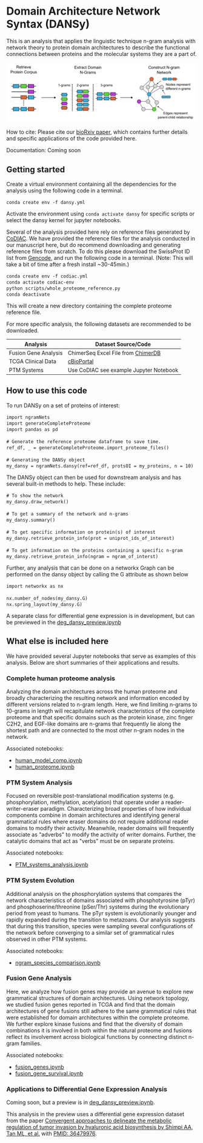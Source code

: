 # Domain Architecture Network Syntax (DANSy)

This is an analysis that applies the linguistic technique n-gram analysis with network theory to protein domain architectures to describe the functional connections between proteins and the molecular systems they are a part of. 

![Overview of the general workflow](Figures/N%20gram%20network%20workflow.png)

How to cite: Please cite our [bioRxiv paper](https://doi.org/10.1101/2024.12.04.626803), which contains further details and specific applications of the code provided here.

Documentation: Coming soon

## Getting started

Create a virtual environment containing all the dependencies for the analysis using the following code in a terminal.

    conda create env -f dansy.yml

Activate the environment using `conda activate dansy` for specific scripts or select the dansy kernel for jupyter notebooks.

Several of the analysis provided here rely on reference files generated by [CoDIAC](https://github.com/NaegleLab/CoDIAC). We have provided the reference files for the analysis conducted in our manuscript here, but do recommend downloading and generating reference files from scratch. To do this please download the SwissProt ID list from [Gencode](https://ftp.ebi.ac.uk/pub/databases/gencode/Gencode_human/release_48/gencode.v48.metadata.SwissProt.gz), and run the following code in a terminal. (Note: This will take a bit of time after a fresh install ~30-45min.)

    conda create env -f codiac.yml
    conda activate codiac-env
    python scripts/whole_proteome_reference.py
    conda deactivate

This will create a new directory containing the complete proteome reference file.

For more specific analysis, the following datasets are recommended to be downloaded.

| Analysis | Dataset Source/Code |
| -------- | ------------------- |
| Fusion Gene Analysis|ChimerSeq Excel File from [ChimerDB](https://www.kobic.re.kr/chimerdb/download)|
| TCGA Clinical Data | [cBioPortal](https://www.cbioportal.org/)
| PTM Systems| Use CoDIAC see example Jupyter Notebook|

## How to use this code

To run DANSy on a set of proteins of interest:
    
    import ngramNets
    import generateCompleteProteome
    import pandas as pd

    # Generate the reference proteome dataframe to save time.
    ref_df, _ = generateCompleteProteome.import_proteome_files()
    
    # Generating the DANSy object
    my_dansy = ngramNets.dansy(ref=ref_df, protsOI = my_proteins, n = 10)

The DANSy object can then be used for downstream analysis and has several built-in methods to help. These include:

    # To show the network
    my_dansy.draw_network()

    # To get a summary of the network and n-grams
    my_dansy.summary()

    # To get specific information on protein(s) of interest
    my_dansy.retrieve_protein_info(prot = uniprot_ids_of_interest)

    # To get information on the proteins containing a specific n-gram
    my_dansy.retrieve_protein_info(ngram = ngram_of_interst)

Further, any analysis that can be done on a networkx Graph can be performed on the dansy object by calling the G attribute as shown below

    import networkx as nx

    nx.number_of_nodes(my_dansy.G)
    nx.spring_layout(my_dansy.G)

A separate class for differential gene expression is in development, but can be previewed in the [deg_dansy_preview.ipynb](deg_dansy_preview.ipynb)

## What else is included here

We have provided several Jupyter notebooks that serve as examples of this analysis. Below are short summaries of their applications and results.

### Complete human proteome analysis

Analyzing the domain architectures across the human proteome and broadly characterizing the resulting network and information encoded by different versions related to n-gram length. Here, we find limiting n-grams to 10-grams in length will recapitulate network characteristics of the complete proteome and that specific domains such as the protein kinase, zinc finger C2H2, and EGF-like domains are n-grams that frequently lie along the shortest path and are connected to the most other n-gram nodes in the network.

Associated notebooks:

- [human_model_comp.ipynb](human_model_comp.ipynb)
- [human_proteome.ipynb](human_proteome.ipynb)

### PTM System Analysis

Focused on reversible post-translational modification systems (e.g. phosphorylation, methylation, acetylation) that operate under a reader-writer-eraser paradigm. Characterizing broad properties of how individual components combine in domain architectures and identifying general grammatical rules where eraser domains do not require additional reader domains to modify their activity. Meanwhile, reader domains will frequently associate as "adverbs" to modify the activity of writer domains. Further, the catalytic domains that act as "verbs" must be on separate proteins.

Associated notebooks:

- [PTM_systems_analysis.ipynb](PTM_systems_analysis.ipynb)

### PTM System Evolution

Additional analysis on the phosphorylation systems that compares the network characteristics of domains associated with phosphotyrosine (pTyr) and phosphoserine/threonine (pSer/Thr) systems during the evolutionary period from yeast to humans. The pTyr system is evolutionarily younger and rapidly expanded during the transition to metazoans. Our analysis suggests that during this transition, species were sampling several configurations of the network before converging to a similar set of grammatical rules observed in other PTM systems.

Associated notebooks:

- [ngram_species_comparison.ipynb](ngram_species_comparison.ipynb)

### Fusion Gene Analysis

Here, we analyze how fusion genes may provide an avenue to explore new grammatical structures of domain architectures. Using network topology, we studied fusion genes reported in TCGA and find that the domain architectures of gene fusions still adhere to the same grammatical rules that were established for domain architectures within the complete proteome. We further explore kinase fusions and find that the diversity of domain combinations it is involved in both within the natural proteome and fusions reflect its involvement across biological functions by connecting distinct n-gram families.

Associated notebooks:

- [fusion_genes.ipynb](fusion_genes.ipynb)
- [fusion_gene_survival.ipynb](fusion_gene_survival.ipynb)

### Applications to Differential Gene Expression Analysis

Coming soon, but a preview is in [deg_dansy_preview.ipynb](deg_dansy_preview.ipynb). 

This analysis in the preview uses a differential gene expression dataset from the paper [Convergent approaches to delineate the metabolic regulation of tumor invasion by hyaluronic acid biosynthesis by Shimpi AA, Tan ML, et al.](https://doi.org/10.1002/adhm.202202224) with [PMID: 36479976](https://pubmed.ncbi.nlm.nih.gov/36479976/).